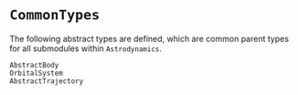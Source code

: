 # `CommonTypes` 

The following abstract types are defined, which are common parent types for all submodules within `Astrodynamics`.

```@docs
AbstractBody
OrbitalSystem
AbstractTrajectory
```
